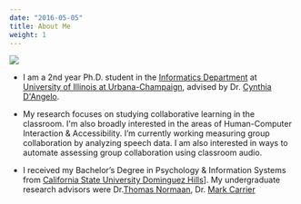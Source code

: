 ```yaml
---
date: "2016-05-05"
title: About Me 
weight: 1
---
```

![](/./about_files/selfie.jpg)
 
* I am a  2nd year Ph.D. student in the [Informatics Department](https://www.informatics.illinois.edu/) at [University of Illinois at Urbana-Champaign](https://www.illinois.edu/), advised by Dr. [Cynthia D'Angelo](https://cynthiadangelo.com). 

* My research focuses on studying collaborative learning in the classroom. I'm also broadly interested in the areas of Human-Computer Interaction & Accessibility. I’m currently working measuring group collaboration by analyzing speech data. I am also interested in ways to automate assessing group collaboration using classroom audio.

* I received my Bachelor’s Degree in Psychology & Information Systems from [California State University Dominguez Hills](http://csudh.edu./)]. My undergraduate research advisors were Dr.[Thomas Normaan](https://www.csudh.edu/cbapp/contact-us/faculty/thomasnorman), Dr. [Mark Carrier](https://www.drmarkcarrier.com/publications) 








